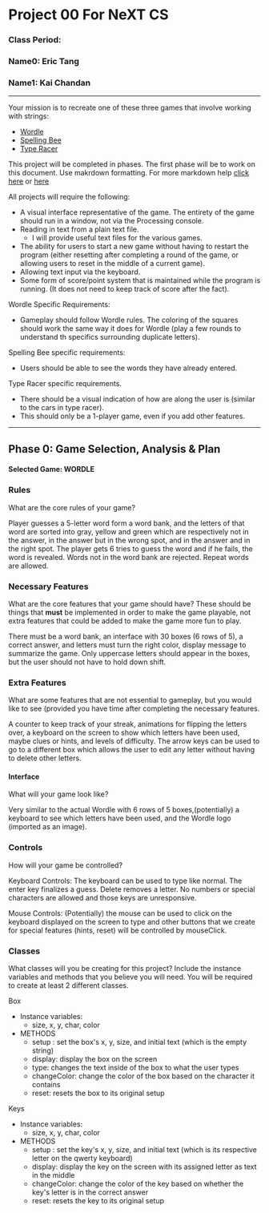 # Project 00 For NeXT CS
### Class Period:
### Name0: Eric Tang
### Name1: Kai Chandan
---


Your mission is to recreate one of these three games that involve working with strings:
- [Wordle](https://wordplay.com/new)
- [Spelling Bee](https://spellingbeegame.org)
- [Type Racer](https://play.typeracer.com)

This project will be completed in phases. The first phase will be to work on this document. Use makrdown formatting. For more markdown help [click here](https://github.com/adam-p/markdown-here/wiki/Markdown-Cheatsheet) or [here](https://docs.github.com/en/get-started/writing-on-github/getting-started-with-writing-and-formatting-on-github/basic-writing-and-formatting-syntax)

All projects will require the following:
- A visual interface representative of the game. The entirety of the game should run in a window, not via the Processing console.
- Reading in text from a plain text file.
  - I will provide useful text files for the various games.
- The ability for users to start a new game without having to restart the program (either resetting after completing a round of the game, or allowing users to reset in the middle of a current game).
- Allowing text input via the keyboard.
- Some form of score/point system that is maintained while the program is running. (It does not need to keep track of score after the fact).

Wordle Specific Requirements:
- Gameplay should follow Wordle rules. The coloring of the squares should work the same way it does for Wordle (play a few rounds to understand th specifics surrounding duplicate letters).

Spelling Bee specific requirements:
- Users should be able to see the words they have already entered.

Type Racer specific requirements.
- There should be a visual indication of how are along the user is (similar to the cars in type racer).
- This should only be a 1-player game, even if you add other features.


---

## Phase 0: Game Selection, Analysis & Plan

#### Selected Game: WORDLE

### Rules
What are the core rules of your game?

Player guesses a 5-letter word form a word bank, and the letters of that word are sorted into gray, yellow and green which are respectively not in the answer, in the answer but in the wrong spot, and in the answer and in the right spot. The player gets 6 tries to guess the word and if he fails, the word is revealed. Words not in the word bank are rejected. Repeat words are allowed.

### Necessary Features
What are the core features that your game should have? These should be things that __must__ be implemented in order to make the game playable, not extra features that could be added to make the game more fun to play.

There must be a word bank, an interface with 30 boxes (6 rows of 5), a correct answer, and letters must turn the right color, display message to summarize the game. Only uppercase letters should appear in the boxes, but the user should not have to hold down shift.

### Extra Features
What are some features that are not essential to gameplay, but you would like to see (provided you have time after completing the necessary features.

A counter to keep track of your streak, animations for flipping the letters over, a keyboard on the screen to show which letters have been used, maybe clues or hints, and levels of difficulty. The arrow keys can be used to go to a different box which allows the user to edit any letter without having to delete other letters.

#### Interface
What will your game look like?

Very similar to the actual Wordle with 6 rows of 5 boxes,(potentially) a keyboard to see which letters have been used, and the Wordle logo (imported as an image).

### Controls
How will your game be controlled?

Keyboard Controls: The keyboard can be used to type like normal. The enter key finalizes a guess. Delete removes a letter. No numbers or special characters are allowed and those keys are unresponsive.


Mouse Controls: (Potentially) the mouse can be used to click on the keyboard displayed on the screen to type and other buttons that we create for special features (hints, reset) will be controlled by mouseClick.



### Classes
What classes will you be creating for this project? Include the instance variables and methods that you believe you will need. You will be required to create at least 2 different classes.

Box
- Instance variables:
  - size, x, y, char, color
- METHODS
  - setup : set the box's x, y, size, and initial text (which is the empty string)
  - display: display the box on the screen
  - type: changes the text inside of the box to what the user types
  - changeColor: change the color of the box based on the character it contains
  - reset: resets the box to its original setup

Keys
- Instance variables:
  - size, x, y, char, color
- METHODS
  - setup : set the key's x, y, size, and initial text (which is its respective letter on the qwerty keyboard)
  - display: display the key on the screen with its assigned letter as text in the middle
  - changeColor: change the color of the key based on whether the key's letter is in the correct answer
  - reset: resets the key to its original setup
  
